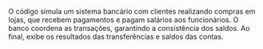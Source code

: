 O código simula um sistema bancário com clientes realizando compras em lojas, que recebem pagamentos e pagam salários aos funcionários. O banco coordena as transações, garantindo a consistência dos saldos. Ao final, exibe os resultados das transferências e saldos das contas.
